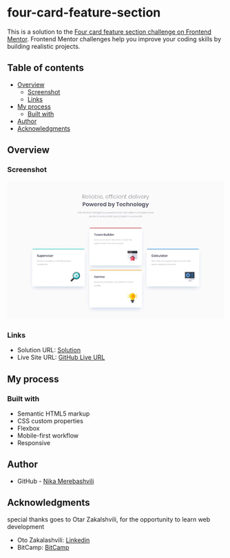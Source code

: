 # four-card-feature-section

This is a solution to the [Four card feature section challenge on Frontend Mentor](https://www.frontendmentor.io/challenges/four-card-feature-section-weK1eFYK). Frontend Mentor challenges help you improve your coding skills by building realistic projects. 

## Table of contents

- [Overview](#overview)
  - [Screenshot](#screenshot)
  - [Links](#links)
- [My process](#my-process)
  - [Built with](#built-with)
- [Author](#author)
- [Acknowledgments](#acknowledgments)


## Overview

### Screenshot

![](./images/four-card.jpg)



### Links

- Solution URL: [Solution](https://github.com/nikamerebashvili95/four-card-feature-section)
- Live Site URL: [GitHub Live URL](https://nikamerebashvili95.github.io/four-card-feature-section/)

## My process

### Built with

- Semantic HTML5 markup
- CSS custom properties
- Flexbox
- Mobile-first workflow
- Responsive


## Author

- GitHub - [Nika Merebashvili](https://github.com/nikamerebashvili95)


## Acknowledgments

special thanks goes to Otar Zakalshvili, for the opportunity to learn web development

- Oto Zakalashvili: [Linkedin](https://www.linkedin.com/in/otarza/)
- BitCamp: [BitCamp](https://www.facebook.com/groups/bitcamp.ge/permalink/8389844074389186/)
